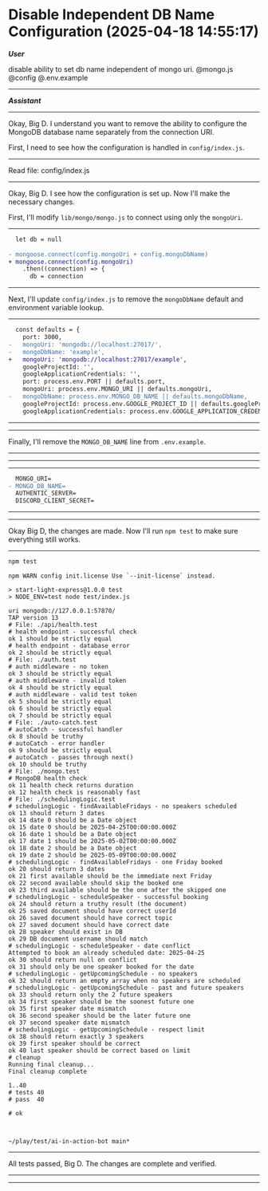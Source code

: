 <!-- Generated by SpecStory -->

# Disable Independent DB Name Configuration (2025-04-18 14:55:17)

_**User**_

disable ability to set db name independent of mongo uri. @mongo.js @config @.env.example 

---

_**Assistant**_



---

Okay, Big D. I understand you want to remove the ability to configure the MongoDB database name separately from the connection URI.

First, I need to see how the configuration is handled in `config/index.js`.

---

Read file: config/index.js

---

Okay, Big D. I see how the configuration is set up. Now I'll make the necessary changes.

First, I'll modify `lib/mongo/mongo.js` to connect using only the `mongoUri`.

---

```diff
  let db = null
  
- mongoose.connect(config.mongoUri + config.mongoDbName)
+ mongoose.connect(config.mongoUri)
    .then((connection) => {
      db = connection
```

---

Next, I'll update `config/index.js` to remove the `mongoDbName` default and environment variable lookup.

---

```diff
  const defaults = {
    port: 3000,
-   mongoUri: 'mongodb://localhost:27017/',
-   mongoDbName: 'example',
+   mongoUri: 'mongodb://localhost:27017/example',
    googleProjectId: '',
    googleApplicationCredentials: '',
    port: process.env.PORT || defaults.port,
    mongoUri: process.env.MONGO_URI || defaults.mongoUri,
-   mongoDbName: process.env.MONGO_DB_NAME || defaults.mongoDbName,
    googleProjectId: process.env.GOOGLE_PROJECT_ID || defaults.googleProjectId,
    googleApplicationCredentials: process.env.GOOGLE_APPLICATION_CREDENTIALS || defaults.googleApplicationCredentials,
```

---



---

Finally, I'll remove the `MONGO_DB_NAME` line from `.env.example`.

---



---



---

```diff
  MONGO_URI=
- MONGO_DB_NAME=
  AUTHENTIC_SERVER=
  DISCORD_CLIENT_SECRET=
```

---



---

Okay Big D, the changes are made. Now I'll run `npm test` to make sure everything still works.

---

```bash
npm test
```

```
npm WARN config init.license Use `--init-license` instead.

> start-light-express@1.0.0 test
> NODE_ENV=test node test/index.js

uri mongodb://127.0.0.1:57870/
TAP version 13
# File: ./api/health.test
# health endpoint - successful check
ok 1 should be strictly equal
# health endpoint - database error
ok 2 should be strictly equal
# File: ./auth.test
# auth middleware - no token
ok 3 should be strictly equal
# auth middleware - invalid token
ok 4 should be strictly equal
# auth middleware - valid test token
ok 5 should be strictly equal
ok 6 should be strictly equal
ok 7 should be strictly equal
# File: ./auto-catch.test
# autoCatch - successful handler
ok 8 should be truthy
# autoCatch - error handler
ok 9 should be strictly equal
# autoCatch - passes through next()
ok 10 should be truthy
# File: ./mongo.test
# MongoDB health check
ok 11 health check returns duration
ok 12 health check is reasonably fast
# File: ./schedulingLogic.test
# schedulingLogic - findAvailableFridays - no speakers scheduled
ok 13 should return 3 dates
ok 14 date 0 should be a Date object
ok 15 date 0 should be 2025-04-25T00:00:00.000Z
ok 16 date 1 should be a Date object
ok 17 date 1 should be 2025-05-02T00:00:00.000Z
ok 18 date 2 should be a Date object
ok 19 date 2 should be 2025-05-09T00:00:00.000Z
# schedulingLogic - findAvailableFridays - one Friday booked
ok 20 should return 3 dates
ok 21 first available should be the immediate next Friday
ok 22 second available should skip the booked one
ok 23 third available should be the one after the skipped one
# schedulingLogic - scheduleSpeaker - successful booking
ok 24 should return a truthy result (the document)
ok 25 saved document should have correct userId
ok 26 saved document should have correct topic
ok 27 saved document should have correct date
ok 28 speaker should exist in DB
ok 29 DB document username should match
# schedulingLogic - scheduleSpeaker - date conflict
Attempted to book an already scheduled date: 2025-04-25
ok 30 should return null on conflict
ok 31 should only be one speaker booked for the date
# schedulingLogic - getUpcomingSchedule - no speakers
ok 32 should return an empty array when no speakers are scheduled
# schedulingLogic - getUpcomingSchedule - past and future speakers
ok 33 should return only the 2 future speakers
ok 34 first speaker should be the soonest future one
ok 35 first speaker date mismatch
ok 36 second speaker should be the later future one
ok 37 second speaker date mismatch
# schedulingLogic - getUpcomingSchedule - respect limit
ok 38 should return exactly 3 speakers
ok 39 first speaker should be correct
ok 40 last speaker should be correct based on limit
# cleanup
Running final cleanup...
Final cleanup complete

1..40
# tests 40
# pass  40

# ok


                                                  
~/play/test/ai-in-action-bot main*

```

---

All tests passed, Big D. The changes are complete and verified.

---



---

